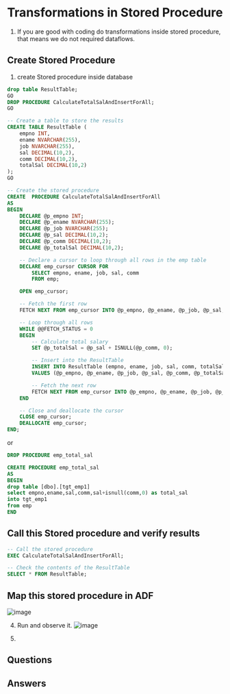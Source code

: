 # Transformations in Stored Procedure

1. If you are good with coding do transformations inside stored procedure, that means we do not required dataflows.

## Create Stored Procedure

1. create Stored procedure inside database

``` sql
drop table ResultTable;
GO
DROP PROCEDURE CalculateTotalSalAndInsertForAll;
GO

-- Create a table to store the results
CREATE TABLE ResultTable (
    empno INT,
    ename NVARCHAR(255),
    job NVARCHAR(255),
    sal DECIMAL(10,2),
    comm DECIMAL(10,2),
    totalSal DECIMAL(10,2)
);
GO

-- Create the stored procedure
CREATE  PROCEDURE CalculateTotalSalAndInsertForAll
AS
BEGIN        
    DECLARE @p_empno INT;
    DECLARE @p_ename NVARCHAR(255);
    DECLARE @p_job NVARCHAR(255);
    DECLARE @p_sal DECIMAL(10,2);
    DECLARE @p_comm DECIMAL(10,2);
    DECLARE @p_totalSal DECIMAL(10,2);

    -- Declare a cursor to loop through all rows in the emp table
    DECLARE emp_cursor CURSOR FOR
        SELECT empno, ename, job, sal, comm
        FROM emp;

    OPEN emp_cursor;

    -- Fetch the first row
    FETCH NEXT FROM emp_cursor INTO @p_empno, @p_ename, @p_job, @p_sal, @p_comm;

    -- Loop through all rows
    WHILE @@FETCH_STATUS = 0
    BEGIN
        -- Calculate total salary
        SET @p_totalSal = @p_sal + ISNULL(@p_comm, 0);

        -- Insert into the ResultTable
        INSERT INTO ResultTable (empno, ename, job, sal, comm, totalSal)
        VALUES (@p_empno, @p_ename, @p_job, @p_sal, @p_comm, @p_totalSal);

        -- Fetch the next row
        FETCH NEXT FROM emp_cursor INTO @p_empno, @p_ename, @p_job, @p_sal, @p_comm;
    END

    -- Close and deallocate the cursor
    CLOSE emp_cursor;
    DEALLOCATE emp_cursor;
END;


```
or
```sql
DROP PROCEDURE emp_total_sal

CREATE PROCEDURE emp_total_sal
AS
BEGIN
drop table [dbo].[tgt_emp1]
select empno,ename,sal,comm,sal+isnull(comm,0) as total_sal 
into tgt_emp1
from emp
END
```
## Call this Stored procedure and verify results
``` sql
-- Call the stored procedure
EXEC CalculateTotalSalAndInsertForAll;

-- Check the contents of the ResultTable
SELECT * FROM ResultTable;

```
## Map this stored procedure in ADF

  ![image](https://github.com/rritec/Cloud-Data-Engineering/assets/20516321/34935fa4-9b74-4d0e-ac16-be5def3e95a9)

4. Run and observe it.
   ![image](https://github.com/rritec/Cloud-Data-Engineering/assets/20516321/5833de7f-ac19-4845-803b-82161e952769)

5. 
## Questions
## Answers
